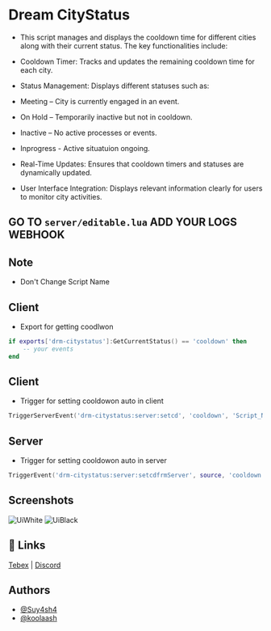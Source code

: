 
# Dream CityStatus

- This script manages and displays the cooldown time for different cities along with their current status. The key functionalities include:

- Cooldown Timer: Tracks and updates the remaining cooldown time for each city.

- Status Management: Displays different statuses such as:

- Meeting – City is currently engaged in an event.

- On Hold – Temporarily inactive but not in cooldown.

- Inactive – No active processes or events.

- Inprogress - Active situatuion ongoing. 

- Real-Time Updates: Ensures that cooldown timers and statuses are dynamically updated.

- User Interface Integration: Displays relevant information clearly for users to monitor city activities.

## GO TO `server/editable.lua` ADD YOUR LOGS WEBHOOK

## Note
- Don't Change Script Name

## Client
- Export for getting coodlwon 
```lua
if exports['drm-citystatus']:GetCurrentStatus() == 'cooldown' then
    -- your events 
end
```

## Client
- Trigger for setting cooldowon auto in client
```lua
TriggerServerEvent('drm-citystatus:server:setcd', 'cooldown', 'Script_Name') -- replace Script_name for example house robbery
```

## Server
- Trigger for setting cooldowon auto in server
```lua
TriggerEvent('drm-citystatus:server:setcdfrmServer', source, 'cooldown', 'Script_Name') -- replace Script_name for example house robbery
```

## Screenshots

![UiWhite](https://imgur.com/BPhFdiY.png)
![UiBlack](https://imgur.com/Mk55hez.png)


## 🔗 Links
[Tebex]() | [Discord](https://discord.gg/mgERW8Jcdy)


## Authors

- [@Suy4sh4](https://github.com/Suy4sh4/)
- [@koolaash](https://www.github.com/koolaash)
